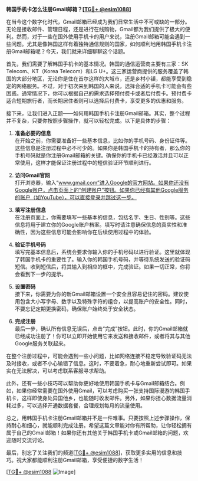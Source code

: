 **韩国手机卡怎么注册Gmail邮箱？[[TG💪+ @esim1088](https://t.me/s/esim1088)]**

在当今这个数字化时代，Gmail邮箱已经成为我们日常生活中不可或缺的一部分。无论是接收邮件、管理日程，还是进行在线购物，Gmail都为我们提供了极大的便利。然而，对于一些在国外使用手机卡的用户来说，注册Gmail邮箱可能会遇到一些问题。尤其是像韩国这样有着独特通信规则的国家，如何顺利地用韩国手机卡注册Gmail邮箱呢？今天，我们就来详细聊聊这个话题。

首先，我们需要了解韩国手机卡的基本情况。韩国的通信运营商主要有三家：SK Telecom、KT（Korea Telecom）和LG U+。这三家运营商提供的服务覆盖了韩国的大部分地区，无论你是住在首尔这样的大城市，还是乡村小镇，都能享受到稳定的网络服务。不过，对于初次来到韩国的人来说，选择合适的手机卡可能会有些困惑。通常情况下，你可以根据自己的需求选择预付费卡或者后付费卡。预付费卡适合短期旅行者，而长期居住者则可以选择后付费卡，享受更多的优惠和服务。

接下来，让我们进入正题——如何用韩国手机卡注册Gmail邮箱。其实，整个过程并不复杂，只要你按照步骤操作，就可以轻松完成。以下是具体的步骤：

1. **准备必要的信息**  
   在开始之前，你需要准备好一些基本信息，比如你的手机号码、身份证件等。这些信息是注册过程中必不可少的。如果你是韩国手机卡的持有者，那么你的手机号码就是你注册Gmail邮箱的关键。确保你的手机卡已经激活并且可以正常使用，这样才能保证注册过程中的短信验证环节顺利进行。

2. **访问Gmail官网**  
   打开浏览器，输入“www.gmail.com”进入Google的官方网站。如果你还没有Google账户，点击页面上的“创建账户”按钮。如果你已经有其他Google服务的账户（如YouTube），可以直接登录并跳过这一步。

3. **填写注册信息**  
   在注册页面上，你需要填写一些基本的信息，包括名字、生日、性别等。这些信息将用于建立你的Google账户档案。填写时请注意确保信息的真实性和准确性，因为这些信息可能会影响你在后续使用过程中的体验。

4. **验证手机号码**  
   填写完基本信息后，系统会要求你输入你的手机号码以进行验证。这里就体现了韩国手机卡的重要性了。输入你的韩国手机号码，并等待系统发送的验证码短信。收到短信后，将其输入到相应的框中，完成验证。如果一切正常，你将会看到下一步的提示。

5. **设置密码**  
   接下来，你需要为你的新Gmail邮箱设置一个安全且容易记住的密码。建议使用包含大小写字母、数字以及特殊字符的组合，以提高账户的安全性。同时，不要忘记定期更换密码，确保账户始终处于安全状态。

6. **完成注册**  
   最后一步，确认所有信息无误后，点击“完成”按钮。此时，你的Gmail邮箱就已经成功注册了！你可以立即开始使用它来发送和接收邮件，或者将其与其他Google服务关联起来。

在整个注册过程中，可能会遇到一些小问题，比如网络连接不稳定导致验证码无法及时接收，或者不小心输错了信息。这时，不要着急，耐心地重新尝试即可。如果实在无法解决，可以考虑联系客服寻求帮助。

此外，还有一些小技巧可以帮助你更好地使用韩国手机卡与Gmail邮箱结合。例如，如果你经常需要在国外使用Gmail，可以考虑购买一张支持国际漫游的韩国手机卡，这样即使身处异国他乡，也能随时收发邮件。另外，如果你担心数据流量消耗过多，可以选择开通数据套餐，合理规划每月的流量使用。

总之，用韩国手机卡注册Gmail邮箱并不是一件难事。只要按照上述步骤操作，保持耐心和细心，就能顺利完成注册。希望这篇文章能对你有所帮助，让你轻松拥有属于自己的Gmail邮箱！如果你还有其他关于韩国手机卡或Gmail邮箱的问题，欢迎随时交流讨论。

最后，别忘了关注我们的频道[[TG💪+ @esim1088](https://t.me/s/esim1088)]，获取更多实用的信息和技巧。祝大家都能顺利注册Gmail邮箱，享受便捷的数字生活！

[[TG💪+ @esim1088](https://t.me/s/esim1088) ![Image](https://i.postimg.cc/4NQfJmqS/Snipaste-2025-05-13-00-14-12.png)]